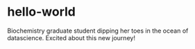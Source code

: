 # hello-world
Biochemistry graduate student dipping her toes in the ocean of datascience. Excited about this new journey!
